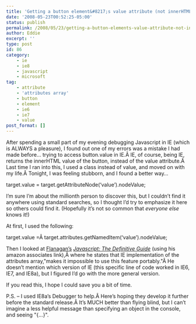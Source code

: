 ```yaml
---
title: 'Getting a button element&#8217;s value attribute (not innerHTML) in IE'
date: '2008-05-23T00:52:25-05:00'
status: publish
permalink: /2008/05/23/getting-a-button-elements-value-attribute-not-innerhtml-in-ie
author: Eddie
excerpt: ''
type: post
id: 86
category:
    - ie
    - ie8
    - javascript
    - microsoft
tag:
    - attribute
    - 'attributes array'
    - button
    - element
    - ie6
    - ie7
    - value
post_format: []
---
```

After spending a small part of my evening debugging Javascript in IE (which is ALWAYS a pleasure), I found out one of my errors was a mistake I had made before… trying to access button.value in IE.Â IE, of course, being IE, returns the innerHTML value of the button, instead of the value attribute.Â Last time I ran into this, I used a class instead of value, and moved on with my life.Â Tonight, I was feeling stubborn, and I found a better way…

target.value = target.getAttributeNode(‘value’).nodeValue;

I’m sure I’m about the millionth person to discover this, but I couldn’t find it anywhere using standard searches, so I thought I’d try to emphasize it here so others could find it. (Hopefully it’s not so common that *everyone else* knows it!)

At first, I used the following:

target.value =Â target.attributes.getNamedItem(‘value’).nodeValue;

Then I looked at [Flanagan’s](http://www.davidflanagan.com/) [*Javascript: The Definitive Guide*](http://www.amazon.com/gp/product/0596101996?ie=UTF8&tag=davidflanagancom&link_code=as3&camp=211189&creative=373489&creativeASIN=0596101996) (using his amazon associates link),Â where he states that IE implementation of the attributes array,"makes it impossible to use this feature portably."Â He doesn’t mention which version of IE (this specific line of code worked in IE6, IE7, and IE8a), but I figured I’d go with the more general version.

If you read this, I hope I could save you a bit of time.

P.S. – I used IE8a’s Debugger to help.Â Here’s hoping they develop it further before the standard release.Â It’s MUCH better than flying blind, but I can’t imagine a less helpful message than specifying an object in the console, and seeing "{…}".